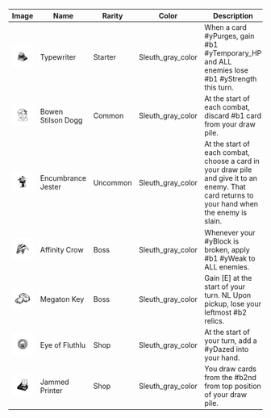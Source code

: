 | Image | Name | Rarity | Color | Description | Flavor |
| ----- | ---- | ------ | ----- | ----------- | ------ |
| ![](relics/theSleuth-Recycler.png) | Typewriter | Starter | Sleuth_gray_color | When a card #yPurges, gain #b1 #yTemporary_HP and ALL enemies lose #b1 #yStrength this turn. | Type up an UNPLEASANT NOTE to increase the enemy's SICK BURN levels. |
| ![](relics/theSleuth-BowenStilsonRelic.png) | Bowen Stilson Dogg | Common | Sleuth_gray_color | At the start of each combat, discard #b1 card from your draw pile. | The dreaded bust. |
| ![](relics/theSleuth-DMKHat.png) | Encumbrance Jester | Uncommon | Sleuth_gray_color | At the start of each combat, choose a card in your draw pile and give it to an enemy. That card returns to your hand when the enemy is slain. | The CLOWN PONTIFICATE is summoned and wields his legendary HAMPER OF THE JADED FOOL'S ENNUI. |
| ![](relics/theSleuth-NonEnergyBossRelic.png) | Affinity Crow | Boss | Sleuth_gray_color | Whenever your #yBlock is broken, apply #b1 #yWeak to ALL enemies. | Caw! |
| ![](relics/theSleuth-MegatonKey.png) | Megaton Key | Boss | Sleuth_gray_color | Gain [E] at the start of your turn. NL Upon pickup, lose your leftmost #b2 relics. | These brass knuckles are so heavy. |
| ![](relics/theSleuth-FluthluEye.png) | Eye of Fluthlu | Shop | Sleuth_gray_color | At the start of your turn, add a #yDazed into your hand. | Surprisingly surprising. |
| ![](relics/theSleuth-Penball.png) | Jammed Printer | Shop | Sleuth_gray_color | You draw cards from the #b2nd from top position of your draw pile. | It's stuck! |
